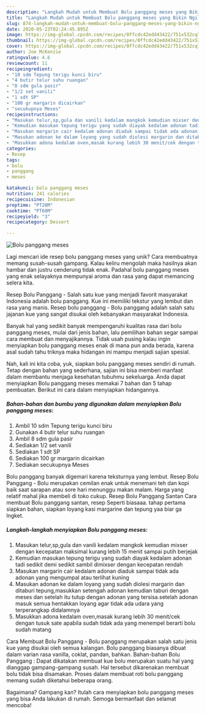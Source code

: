 ```yaml
---
description: "Langkah Mudah untuk Membuat Bolu panggang meses yang Bikin Ngiler"
title: "Langkah Mudah untuk Membuat Bolu panggang meses yang Bikin Ngiler"
slug: 874-langkah-mudah-untuk-membuat-bolu-panggang-meses-yang-bikin-ngiler
date: 2020-05-23T02:24:45.895Z
image: https://img-global.cpcdn.com/recipes/0ffcdc42edd43422/751x532cq70/bolu-panggang-meses-foto-resep-utama.jpg
thumbnail: https://img-global.cpcdn.com/recipes/0ffcdc42edd43422/751x532cq70/bolu-panggang-meses-foto-resep-utama.jpg
cover: https://img-global.cpcdn.com/recipes/0ffcdc42edd43422/751x532cq70/bolu-panggang-meses-foto-resep-utama.jpg
author: Joe McKenzie
ratingvalue: 4.6
reviewcount: 11
recipeingredient:
- "10 sdm Tepung terigu kunci biru"
- "4 butir telur suhu ruangan"
- "8 sdm gula pasir"
- "1/2 set vanili"
- "1 sdt SP"
- "100 gr margarin dicairkan"
- "secukupnya Meses"
recipeinstructions:
- "Masukan telur,sp,gula dan vanili kedalam mangkok kemudian mixser dengan kecepatan maksimal kurang lebih 15 menit sampai putih berjejak"
- "Kemudian masukan tepung terigu yang sudah diayak kedalam adonan tadi sedikit demi sedikit sambil dimixser dengan kecepatan rendah"
- "Masukan margarin cair kedalam adonan diaduk sampai tidak ada adonan yang mengumpal atau terlihat kuning"
- "Masukan adonan ke dalam loyang yang sudah diolesi margarin dan ditaburi tepung,masukkan setengah adonan kemudian taburi dengan meses dan setelah itu tutup dengan adonan yang tersisa.setelah adonan masuk semua hentakkan loyang agar tidak ada udara yang terperangkap didalamnya"
- "Masukkan adona kedalam oven,masak kurang lebih 30 menit/cek dengan tusuk sate apabila sudah tidak ada yang menempel berarti bolu sudah matang"
categories:
- Resep
tags:
- bolu
- panggang
- meses

katakunci: bolu panggang meses 
nutrition: 241 calories
recipecuisine: Indonesian
preptime: "PT20M"
cooktime: "PT60M"
recipeyield: "3"
recipecategory: Dessert

---
```



![Bolu panggang meses](https://img-global.cpcdn.com/recipes/0ffcdc42edd43422/751x532cq70/bolu-panggang-meses-foto-resep-utama.jpg)

Lagi mencari ide resep bolu panggang meses yang unik? Cara membuatnya memang susah-susah gampang. Kalau keliru mengolah maka hasilnya akan hambar dan justru cenderung tidak enak. Padahal bolu panggang meses yang enak selayaknya mempunyai aroma dan rasa yang dapat memancing selera kita.

Resep Bolu Panggang - Salah satu kue yang menjadi favorit masyarakat Indonesia adalah bolu panggang. Kue ini memiliki tekstur yang lembut dan rasa yang manis. Resep bolu panggang - Bolu panggang adalah salah satu jajanan kue yang sangat disukai oleh kebanyakan masyarakat Indonesia.

Banyak hal yang sedikit banyak mempengaruhi kualitas rasa dari bolu panggang meses, mulai dari jenis bahan, lalu pemilihan bahan segar sampai cara membuat dan menyajikannya. Tidak usah pusing kalau ingin menyiapkan bolu panggang meses enak di mana pun anda berada, karena asal sudah tahu triknya maka hidangan ini mampu menjadi sajian spesial.


Nah, kali ini kita coba, yuk, siapkan bolu panggang meses sendiri di rumah. Tetap dengan bahan yang sederhana, sajian ini bisa memberi manfaat dalam membantu menjaga kesehatan tubuhmu sekeluarga. Anda dapat menyiapkan Bolu panggang meses memakai 7 bahan dan 5 tahap pembuatan. Berikut ini cara dalam menyiapkan hidangannya.

<!--inarticleads1-->

##### Bahan-bahan dan bumbu yang digunakan dalam menyiapkan Bolu panggang meses:

1. Ambil 10 sdm Tepung terigu kunci biru
1. Gunakan 4 butir telur suhu ruangan
1. Ambil 8 sdm gula pasir
1. Sediakan 1/2 set vanili
1. Sediakan 1 sdt SP
1. Sediakan 100 gr margarin dicairkan
1. Sediakan secukupnya Meses


Bolu panggang banyak digemari karena teksturnya yang lembut. Resep Bolu Panggang - Bolu merupakan cemilan enak untuk menemani teh dan kopi baik saat sarapan atau sore hari menunggu makan malam. Harga yang relatif mahal jika membeli di toko cukup. Resep Bolu Panggang Santan Cara membuat Bolu panggang santan, resep Seperti biasaaa. tahap pertama siapkan bahan, siapkan loyang kasi margarine dan tepung yaa biar ga lngket. 

<!--inarticleads2-->

##### Langkah-langkah menyiapkan Bolu panggang meses:

1. Masukan telur,sp,gula dan vanili kedalam mangkok kemudian mixser dengan kecepatan maksimal kurang lebih 15 menit sampai putih berjejak
1. Kemudian masukan tepung terigu yang sudah diayak kedalam adonan tadi sedikit demi sedikit sambil dimixser dengan kecepatan rendah
1. Masukan margarin cair kedalam adonan diaduk sampai tidak ada adonan yang mengumpal atau terlihat kuning
1. Masukan adonan ke dalam loyang yang sudah diolesi margarin dan ditaburi tepung,masukkan setengah adonan kemudian taburi dengan meses dan setelah itu tutup dengan adonan yang tersisa.setelah adonan masuk semua hentakkan loyang agar tidak ada udara yang terperangkap didalamnya
1. Masukkan adona kedalam oven,masak kurang lebih 30 menit/cek dengan tusuk sate apabila sudah tidak ada yang menempel berarti bolu sudah matang


Cara Membuat Bolu Panggang - Bolu panggang merupakan salah satu jenis kue yang disukai oleh semua kalangan. Bolu panggang biasanya dibuat dalam varian rasa vanilla, coklat, pandan, bahkan. Bahan-bahan Bolu Panggang : Dapat dikatakan membuat kue bolu merupakan suatu hal yang dianggap gampang-gampang susah. Hal tersebut dikarenakan membuat bolu tidak bisa disamakan. Proses dalam membuat roti bolu panggang memang sudah diketahui beberapa orang. 

Bagaimana? Gampang kan? Itulah cara menyiapkan bolu panggang meses yang bisa Anda lakukan di rumah. Semoga bermanfaat dan selamat mencoba!

